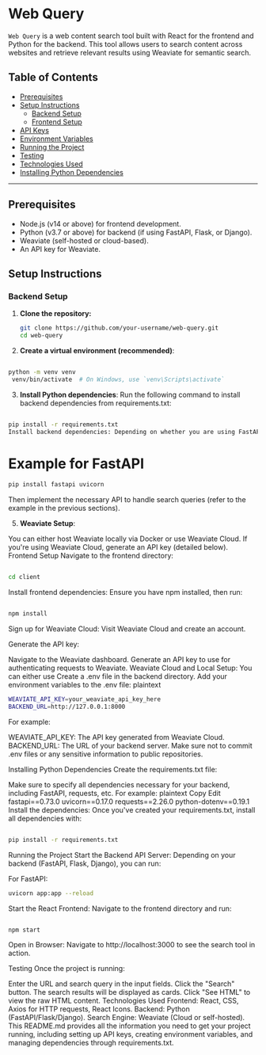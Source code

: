 # Web Query

`Web Query` is a web content search tool built with React for the frontend and Python for the backend. This tool allows users to search content across websites and retrieve relevant results using Weaviate for semantic search.

## Table of Contents
- [Prerequisites](#prerequisites)
- [Setup Instructions](#setup-instructions)
  - [Backend Setup](#backend-setup)
  - [Frontend Setup](#frontend-setup)
- [API Keys](#api-keys)
- [Environment Variables](#environment-variables)
- [Running the Project](#running-the-project)
- [Testing](#testing)
- [Technologies Used](#technologies-used)
- [Installing Python Dependencies](#installing-python-dependencies)

---

## Prerequisites

- Node.js (v14 or above) for frontend development.
- Python (v3.7 or above) for backend (if using FastAPI, Flask, or Django).
- Weaviate (self-hosted or cloud-based).
- An API key for Weaviate.

## Setup Instructions

### Backend Setup

1. **Clone the repository:**
   ```bash
   git clone https://github.com/your-username/web-query.git
   cd web-query
2. **Create a virtual environment (recommended)**:

```bash

python -m venv venv
 venv/bin/activate  # On Windows, use `venv\Scripts\activate`
 ```
3. **Install Python dependencies**: Run the following command to install backend dependencies from requirements.txt:

```bash

pip install -r requirements.txt
Install backend dependencies: Depending on whether you are using FastAPI, Flask, or Django, install their respective dependencies:
```



# Example for FastAPI
```bash
pip install fastapi uvicorn
```
Then implement the necessary API to handle search queries (refer to the example in the previous sections).

5. **Weaviate Setup**:

You can either host Weaviate locally via Docker or use Weaviate Cloud.
If you're using Weaviate Cloud, generate an API key (detailed below).
Frontend Setup
Navigate to the frontend directory:

```bash

cd client
```
Install frontend dependencies: Ensure you have npm installed, then run:


```bash

npm install
```

Sign up for Weaviate Cloud: Visit Weaviate Cloud and create an account.

Generate the API key:

Navigate to the Weaviate dashboard.
Generate an API key to use for authenticating requests to Weaviate.
Weaviate Cloud and Local Setup: You can either use 
Create a .env file in the backend directory.
Add your environment variables to the .env file:
plaintext
```bash
WEAVIATE_API_KEY=your_weaviate_api_key_here
BACKEND_URL=http://127.0.0.1:8000
```
For example:

WEAVIATE_API_KEY: The API key generated from Weaviate Cloud.
BACKEND_URL: The URL of your backend server.
Make sure not to commit .env files or any sensitive information to public repositories.

Installing Python Dependencies
Create the requirements.txt file:

Make sure to specify all dependencies necessary for your backend, including FastAPI, requests, etc. For example:
plaintext
Copy
Edit
fastapi==0.73.0
uvicorn==0.17.0
requests==2.26.0
python-dotenv==0.19.1
Install the dependencies: Once you've created your requirements.txt, install all dependencies with:

```bash

pip install -r requirements.txt
```
Running the Project
Start the Backend API Server: Depending on your backend (FastAPI, Flask, Django), you can run:

For FastAPI:

```bash
uvicorn app:app --reload
```
Start the React Frontend: Navigate to the frontend directory and run:

```bash

npm start
```
Open in Browser: Navigate to http://localhost:3000 to see the search tool in action.

Testing
Once the project is running:

Enter the URL and search query in the input fields.
Click the "Search" button.
The search results will be displayed as cards.
Click "See HTML" to view the raw HTML content.
Technologies Used
Frontend: React, CSS, Axios for HTTP requests, React Icons.
Backend: Python (FastAPI/Flask/Django).
Search Engine: Weaviate (Cloud or self-hosted).
This README.md provides all the information you need to get your project running, including setting up API keys, creating environment variables, and managing dependencies through requirements.txt.

